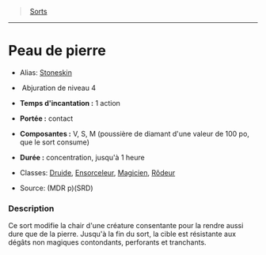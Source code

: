 ﻿> [Sorts](hd_spells.md)

---

# Peau de pierre

- Alias: [Stoneskin](srd_spells_stoneskin.md)

-  Abjuration de niveau 4

- **Temps d'incantation :** 1 action

- **Portée :** contact

- **Composantes :** V, S, M (poussière de diamant d'une valeur de 100 po, que le sort consume)</Components-->

- **Durée :** concentration, jusqu'à 1 heure

- Classes: [Druide](hd_druid.md), [Ensorceleur](hd_sorcerer.md), [Magicien](hd_wizard.md), [Rôdeur](hd_ranger.md)

- Source: (MDR p)(SRD)

### Description

Ce sort modifie la chair d'une créature consentante pour la rendre aussi dure que de la pierre. Jusqu'à la fin du sort, la cible est résistante aux dégâts non magiques contondants, perforants et tranchants.

